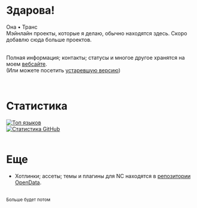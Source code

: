 <div id="main">
  <h1>Здарова!</h1>
  Она • Транс<br>
  Мэйнлайн проекты, которые я делаю, обычно находятся здесь. Скоро добавлю сюда больше проектов.<br><br>
  
  Полная информация; контакты; статусы и многое другое хранятся на моем [вебсайте](https://ann.maxy.top).<br>
  (Или можете посетить [устаревшую версию](https://ann.is-a.dev/old-index.html))
</div>

<br>

<div id="stats">
  <h1>Статистика</h1>
  <a href="https://github.com/true1ann">
    <img src="https://github-readme-stats.vercel.app/api/top-langs/?username=true1ann&layout=compact&theme=react" alt="Топ языков">
  </a><br>
  <a href="https://github.com/true1ann">
    <img src="https://github-readme-stats.vercel.app/api?username=true1ann&theme=react" alt="Статистика GitHub">
  </a>
</div>

<br>

<div id="misc">
  <h1>Еще</h1>

  - Хотлинки; ассеты; темы и плагины для NC находятся в [репозитории OpenData](https://github.com/true1ann/opendata).<br>
  
  <br><small>Больше будет потом</small>
</div>
